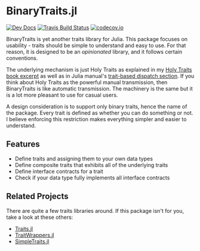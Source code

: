 # BinaryTraits.jl

[![Dev Docs](https://img.shields.io/badge/docs-dev-blue.svg)](https://tk3369.github.io/BinaryTraits.jl/dev)
[![Travis Build Status](https://travis-ci.org/tk3369/BinaryTraits.jl.svg?branch=master)](https://travis-ci.org/tk3369/BinaryTraits.jl)
[![codecov.io](http://codecov.io/github/tk3369/BinaryTraits.jl/coverage.svg?branch=master)](http://codecov.io/github/tk3369/BinaryTraits.jl?branch=master)


BinaryTraits is yet another traits library for Julia.  This package focuses on
usability - traits should be simple to understand and easy to use.  For that reason,
it is designed to be an *opinionated* library, and it follows certain conventions.

The underlying mechanism is just Holy Traits as explained in my
[Holy Traits book excerpt](https://ahsmart.com/pub/holy-traits-design-patterns-and-best-practice-book.html)
as well as in Julia manual's
[trait-based dispatch section](https://docs.julialang.org/en/v1/manual/methods/#Trait-based-dispatch-1).
If you think about Holy Traits as the powerful manual transmission, then BinaryTraits
is like automatic transmission.  The machinery is the same but it is a lot more pleasant
to use for casual users.

A design consideration is to support only binary traits, hence the name of the package.
Every trait is defined as whether you can do something or not.  I believe enforcing this
restriction makes everything simpler and easier to understand.

## Features

* Define traits and assigning them to your own data types
* Define composite traits that exhibits all of the underlying traits
* Define interface contracts for a trait
* Check if your data type fully implements all interface contracts

## Related Projects

There are quite a few traits libraries around.  If this package isn't for
you, take a look at these others:

* [Traits.jl](https://github.com/schlichtanders/Traits.jl)
* [TraitWrappers.jl](https://github.com/xiaodaigh/TraitWrappers.jl)
* [SimpleTraits.jl](https://github.com/mauro3/SimpleTraits.jl)
